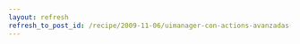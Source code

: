 ```yaml
---
layout: refresh
refresh_to_post_id: /recipe/2009-11-06/uimanager-con-actions-avanzadas-en-pygtk.html
---
```

